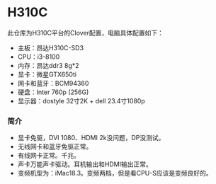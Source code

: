 # H310C

此仓库为H310C平台的Clover配置，电脑具体配置如下：

- 主板：昂达H310C-SD3
- CPU：i3-8100
- 内存：昂达ddr3 8g*2
- 显卡：微星GTX650ti
- 网卡和蓝牙：BCM94360
- 硬盘：Inter 760p (256G)
- 显示器：dostyle 32寸2K + dell 23.4寸1080p

### 简介

- 显卡免驱，DVI 1080、HDMI 2k没问题，DP没测试。
- 无线网卡和蓝牙免驱正常。
- 有线网卡正常。千兆。
- 声卡万能声卡驱动。耳机输出和HDMI输出正常。
- 变频机型为：iMac18.3。变频两档，但是看CPU-S应该是变频良好的。